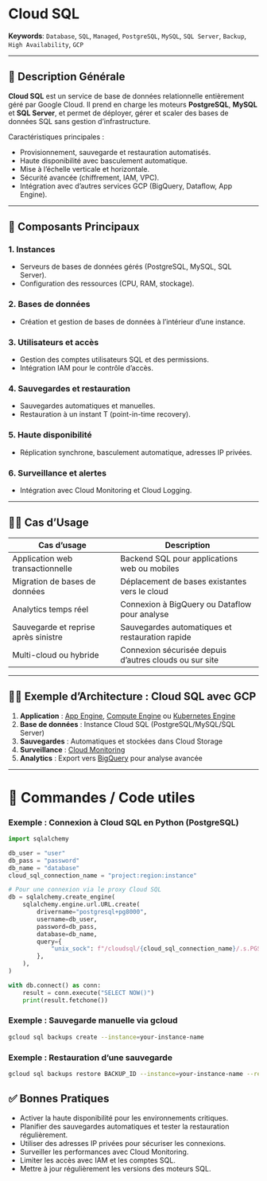 # Cloud SQL

**Keywords**: `Database`, `SQL`, `Managed`, `PostgreSQL`, `MySQL`, `SQL Server`, `Backup`, `High Availability`, `GCP`

---

## 🧠 Description Générale

**Cloud SQL** est un service de base de données relationnelle entièrement géré par Google Cloud. Il prend en charge les moteurs **PostgreSQL**, **MySQL** et **SQL Server**, et permet de déployer, gérer et scaler des bases de données SQL sans gestion d’infrastructure.

Caractéristiques principales :
- Provisionnement, sauvegarde et restauration automatisés.
- Haute disponibilité avec basculement automatique.
- Mise à l’échelle verticale et horizontale.
- Sécurité avancée (chiffrement, IAM, VPC).
- Intégration avec d’autres services GCP (BigQuery, Dataflow, App Engine).

---

## 🧰 Composants Principaux

### 1. **Instances**
- Serveurs de bases de données gérés (PostgreSQL, MySQL, SQL Server).
- Configuration des ressources (CPU, RAM, stockage).

### 2. **Bases de données**
- Création et gestion de bases de données à l’intérieur d’une instance.

### 3. **Utilisateurs et accès**
- Gestion des comptes utilisateurs SQL et des permissions.
- Intégration IAM pour le contrôle d’accès.

### 4. **Sauvegardes et restauration**
- Sauvegardes automatiques et manuelles.
- Restauration à un instant T (point-in-time recovery).

### 5. **Haute disponibilité**
- Réplication synchrone, basculement automatique, adresses IP privées.

### 6. **Surveillance et alertes**
- Intégration avec Cloud Monitoring et Cloud Logging.

---

## 🧑‍💼 Cas d’Usage

| Cas d’usage                         | Description |
|------------------------------------|-------------|
| Application web transactionnelle    | Backend SQL pour applications web ou mobiles |
| Migration de bases de données       | Déplacement de bases existantes vers le cloud |
| Analytics temps réel                | Connexion à BigQuery ou Dataflow pour analyse |
| Sauvegarde et reprise après sinistre| Sauvegardes automatiques et restauration rapide |
| Multi-cloud ou hybride              | Connexion sécurisée depuis d’autres clouds ou sur site |

---

## 🧑‍🔬 Exemple d’Architecture : Cloud SQL avec GCP

1. **Application** : [App Engine](../Engines/appengine.md), [Compute Engine](../Engines/computeengine.md) ou [Kubernetes Engine](../Engines/kubernetesengine.md)
2. **Base de données** : Instance Cloud SQL (PostgreSQL/MySQL/SQL Server)
3. **Sauvegardes** : Automatiques et stockées dans Cloud Storage
4. **Surveillance** : [Cloud Monitoring](../CloudMonitoring/cloudmonitoring.md)
5. **Analytics** : Export vers [BigQuery](../BigQuery/bigquery.md) pour analyse avancée

---

# 🚀 Commandes / Code utiles

### Exemple : Connexion à Cloud SQL en Python (PostgreSQL)

```python
import sqlalchemy

db_user = "user"
db_pass = "password"
db_name = "database"
cloud_sql_connection_name = "project:region:instance"

# Pour une connexion via le proxy Cloud SQL
db = sqlalchemy.create_engine(
    sqlalchemy.engine.url.URL.create(
        drivername="postgresql+pg8000",
        username=db_user,
        password=db_pass,
        database=db_name,
        query={
            "unix_sock": f"/cloudsql/{cloud_sql_connection_name}/.s.PGSQL.5432"
        },
    ),
)

with db.connect() as conn:
    result = conn.execute("SELECT NOW()")
    print(result.fetchone())
```

### Exemple : Sauvegarde manuelle via gcloud

```bash
gcloud sql backups create --instance=your-instance-name
```

### Exemple : Restauration d’une sauvegarde

```bash
gcloud sql backups restore BACKUP_ID --instance=your-instance-name --restore-instance=your-instance-name
``` 

## ✅ Bonnes Pratiques

- Activer la haute disponibilité pour les environnements critiques.
- Planifier des sauvegardes automatiques et tester la restauration régulièrement.
- Utiliser des adresses IP privées pour sécuriser les connexions.
- Surveiller les performances avec Cloud Monitoring.
- Limiter les accès avec IAM et les comptes SQL.
- Mettre à jour régulièrement les versions des moteurs SQL.